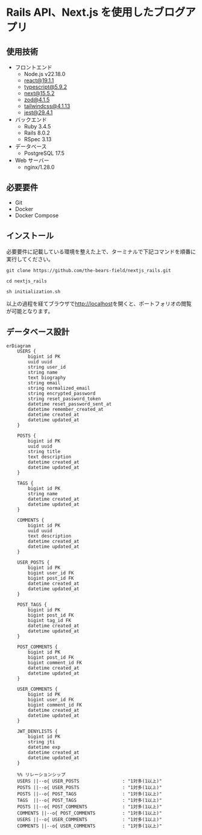 # Rails API、Next.js を使用したブログアプリ

## 使用技術

- フロントエンド
  - Node.js v22.18.0
  - react@19.1.1
  - typescript@5.9.2
  - next@15.5.2
  - zod@4.1.5
  - tailwindcss@4.1.13
  - jest@29.4.1
- バックエンド
  - Ruby 3.4.5
  - Rails 8.0.2
  - RSpec 3.13
- データベース
  - PostgreSQL 17.5
- Web サーバー
  - nginx/1.28.0

## 必要要件

- Git
- Docker
- Docker Compose

## インストール

必要要件に記載している環境を整えた上で、ターミナルで下記コマンドを順番に実行してください。

```
git clone https://github.com/the-bears-field/nextjs_rails.git
```

```
cd nextjs_rails
```

```
sh initialization.sh
```

以上の過程を経てブラウザで[http://localhost](http://localhost)を開くと、ポートフォリオの閲覧が可能となります。

## データベース設計

```mermaid
erDiagram
    USERS {
        bigint id PK
        uuid uuid
        string user_id
        string name
        text biography
        string email
        string normalized_email
        string encrypted_password
        string reset_password_token
        datetime reset_password_sent_at
        datetime remember_created_at
        datetime created_at
        datetime updated_at
    }

    POSTS {
        bigint id PK
        uuid uuid
        string title
        text description
        datetime created_at
        datetime updated_at
    }

    TAGS {
        bigint id PK
        string name
        datetime created_at
        datetime updated_at
    }

    COMMENTS {
        bigint id PK
        uuid uuid
        text description
        datetime created_at
        datetime updated_at
    }

    USER_POSTS {
        bigint id PK
        bigint user_id FK
        bigint post_id FK
        datetime created_at
        datetime updated_at
    }

    POST_TAGS {
        bigint id PK
        bigint post_id FK
        bigint tag_id FK
        datetime created_at
        datetime updated_at
    }

    POST_COMMENTS {
        bigint id PK
        bigint post_id FK
        bigint comment_id FK
        datetime created_at
        datetime updated_at
    }

    USER_COMMENTS {
        bigint id PK
        bigint user_id FK
        bigint comment_id FK
        datetime created_at
        datetime updated_at
    }

    JWT_DENYLISTS {
        bigint id PK
        string jti
        datetime exp
        datetime created_at
        datetime updated_at
    }

    %% リレーションシップ
    USERS ||--o{ USER_POSTS                : "1対多(1以上)"
    POSTS ||--o{ USER_POSTS                : "1対多(1以上)"
    POSTS ||--o{ POST_TAGS                 : "1対多(1以上)"
    TAGS  ||--o{ POST_TAGS                 : "1対多(1以上)"
    POSTS ||--o{ POST_COMMENTS             : "1対多(1以上)"
    COMMENTS ||--o{ POST_COMMENTS          : "1対多(1以上)"
    USERS ||--o{ USER_COMMENTS             : "1対多(1以上)"
    COMMENTS ||--o{ USER_COMMENTS          : "1対多(1以上)"
```
